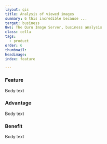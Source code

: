 ```yaml
---
layout: qis
title: Analysis of viewed images
summary: 6 this incredible because ...
target: business
8ws: The Quru Image Server, business analysis
class: cella
tags:
  - product
order: 6
thumbnail:
headimage:
index: feature

---
```


### Feature ###
Body text
### Advantage ###
Body text
### Benefit ###
Body text
